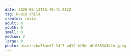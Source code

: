 ```yaml
---
date: 2020-06-13T15:49:41.912Z
tag: R-010 child
creator: rosie
adult: 0
youth: 0
small: 0
medium: 2
large: 0
photo: assets/ba56aed7-3df7-4d12-bf9d-b6f6383d3b2b.jpeg
---
```

